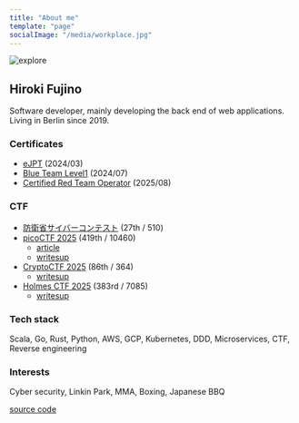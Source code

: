 ```yaml
---
title: "About me"
template: "page"
socialImage: "/media/workplace.jpg"
---
```


![explore](/media/explore.jpg)

## Hiroki Fujino
Software developer, mainly developing the back end of web applications. 
Living in Berlin since 2019.

### Certificates

- [eJPT](https://ine.com/security/certifications/ejpt-certification) (2024/03)
- [Blue Team Level1](https://www.securityblue.team/certifications/blue-team-level-1) (2024/07)
- [Certified Red Team Operator](https://training.zeropointsecurity.co.uk/courses/red-team-ops) (2025/08)

### CTF

- [防衛省サイバーコンテスト](https://www.mod.go.jp/j/approach/defense/cyber/c_contest/index.html) (27th / 510)
- [picoCTF 2025](https://picoctf.org/competitions/2025-spring.html) (419th / 10460)
    - [article](https://hiroki6.dev/posts/picoctf-2025)
    - [writesup](https://github.com/Hiroki6/ctf-writesup/tree/main/picoCTF-2025)
- [CryptoCTF 2025](https://cr.yp.toc.tf/) (86th / 364)
    - [writesup](https://github.com/Hiroki6/ctf-writesup/tree/main/CryptoCTF-2025)
- [Holmes CTF 2025](https://ctf.hackthebox.com/event/details/holmes-ctf-2025-2536) (383rd / 7085)
    - [writesup](https://github.com/Hiroki6/ctf-writesup/tree/main/Holmes-CTF-2025)


### Tech stack
Scala, Go, Rust, Python, AWS, GCP, Kubernetes, DDD, Microservices, CTF, Reverse engineering

### Interests
Cyber security, Linkin Park, MMA, Boxing, Japanese BBQ

[source code](https://github.com/Hiroki6/hiroki-site)
